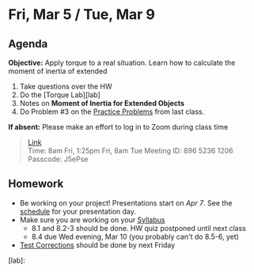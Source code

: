 Fri, Mar 5 / Tue, Mar 9
==================  
  
Agenda  
---------  
**Objective:** Apply torque to a real situation.  Learn how to calculate the moment of inertia of extended 

1. Take questions over the HW
2. Do the [Torque Lab][lab]
3. Notes on **Moment of Inertia for Extended Objects**
4. Do Problem #3 on the [Practice Problems][probs] from last class.

**If absent:** Please make an effort to log in to Zoom during class time  
> [Link](https://us02web.zoom.us/j/89652361206?pwd=L3ZYQzBGNitFK0J6K1M4Nk1iM1dYQT09)  
> Time: 8am Fri, 1:25pm Fri, 8am Tue
> Meeting ID: 896 5236 1206  
> Passcode: J5ePse 

Homework   
-------------  
- Be working on your project! Presentations start on *Apr 7*.  See the [schedule][sched] for your presentation day.	
- Make sure you are working on your [Syllabus]
	- 8.1 and 8.2-3 should be done.  HW quiz postponed until next class
	- 8.4 due Wed evening, Mar 10 (you probably can't do 8.5-6, yet)
- [Test Corrections][correct] should be done by next Friday

[sched]: https://avoncsc-my.sharepoint.com/:x:/g/personal/zjrohrbach_avon-schools_org/EVMXHFfIjQJDml8sDSyMeYsBLcV4ZCg-pDrGaicpsu_iBQ?e=RfXTgy
[syllabus]: https://avon.schoology.com/course/2624603229/materials?f=369843178
[correct]: https://avon.schoology.com/assignment/4731439922/info
[wu]: https://avon.schoology.com/page/4736717996
[probs]: https://avon.schoology.com/page/4736900872
[lab]:
<!--stackedit_data:
eyJoaXN0b3J5IjpbMTk1MzQzNjQ0MSwtMTc5MDE2MjQzNSw0OT
E2MTM5MDIsMzgwMTI0ODg5LC0zNDA3MDYyNzcsLTE2MTYwNDUy
NzUsODc4MzM4NjA2LC0xNDc4NzE0MDU5LDE2NjY1OTExOTUsNj
UyODE1MzMyLDM1NzMxNTQ2OSwxNTY4MDQ2MDgxLC03NTE2NDc3
NDgsLTE4NzY0MjE3ODgsLTE4MTE1NjE0MTAsLTc4NjI3MzM2OS
wtMTk3NzU4OTExNywtMTE2NzQwMTk4MSwxMzA5MTk0MDgsMTI2
NDczNzgzN119
-->
